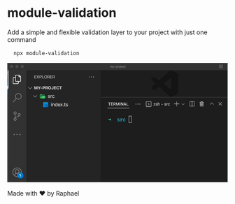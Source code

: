 # module-validation

Add a simple and flexible validation layer to your project with just one command

```sh
  npx module-validation
```

![Running](./public/running.gif)

Made with ❤️ by Raphael

